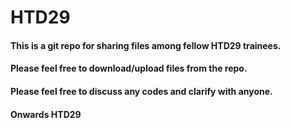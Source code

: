 # HTD29

#### This is a git repo for sharing files among fellow HTD29 trainees.

#### Please feel free to download/upload files from the repo.

#### Please feel free to discuss any codes and clarify with anyone.

#### Onwards HTD29
